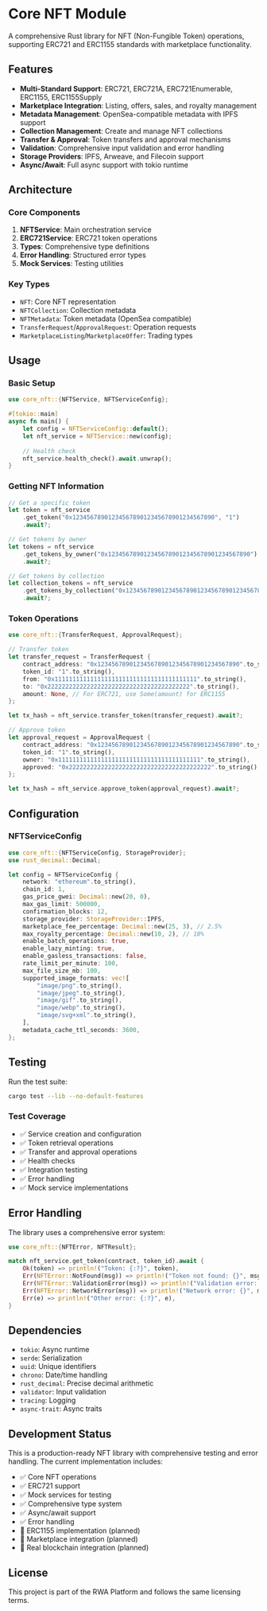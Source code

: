 # Core NFT Module

A comprehensive Rust library for NFT (Non-Fungible Token) operations, supporting ERC721 and ERC1155 standards with marketplace functionality.

## Features

- **Multi-Standard Support**: ERC721, ERC721A, ERC721Enumerable, ERC1155, ERC1155Supply
- **Marketplace Integration**: Listing, offers, sales, and royalty management
- **Metadata Management**: OpenSea-compatible metadata with IPFS support
- **Collection Management**: Create and manage NFT collections
- **Transfer & Approval**: Token transfers and approval mechanisms
- **Validation**: Comprehensive input validation and error handling
- **Storage Providers**: IPFS, Arweave, and Filecoin support
- **Async/Await**: Full async support with tokio runtime

## Architecture

### Core Components

1. **NFTService**: Main orchestration service
2. **ERC721Service**: ERC721 token operations
3. **Types**: Comprehensive type definitions
4. **Error Handling**: Structured error types
5. **Mock Services**: Testing utilities

### Key Types

- `NFT`: Core NFT representation
- `NFTCollection`: Collection metadata
- `NFTMetadata`: Token metadata (OpenSea compatible)
- `TransferRequest`/`ApprovalRequest`: Operation requests
- `MarketplaceListing`/`MarketplaceOffer`: Trading types

## Usage

### Basic Setup

```rust
use core_nft::{NFTService, NFTServiceConfig};

#[tokio::main]
async fn main() {
    let config = NFTServiceConfig::default();
    let nft_service = NFTService::new(config);
    
    // Health check
    nft_service.health_check().await.unwrap();
}
```

### Getting NFT Information

```rust
// Get a specific token
let token = nft_service
    .get_token("0x1234567890123456789012345678901234567890", "1")
    .await?;

// Get tokens by owner
let tokens = nft_service
    .get_tokens_by_owner("0x1234567890123456789012345678901234567890")
    .await?;

// Get tokens by collection
let collection_tokens = nft_service
    .get_tokens_by_collection("0x1234567890123456789012345678901234567890")
    .await?;
```

### Token Operations

```rust
use core_nft::{TransferRequest, ApprovalRequest};

// Transfer token
let transfer_request = TransferRequest {
    contract_address: "0x1234567890123456789012345678901234567890".to_string(),
    token_id: "1".to_string(),
    from: "0x1111111111111111111111111111111111111111".to_string(),
    to: "0x2222222222222222222222222222222222222222".to_string(),
    amount: None, // For ERC721, use Some(amount) for ERC1155
};

let tx_hash = nft_service.transfer_token(transfer_request).await?;

// Approve token
let approval_request = ApprovalRequest {
    contract_address: "0x1234567890123456789012345678901234567890".to_string(),
    token_id: "1".to_string(),
    owner: "0x1111111111111111111111111111111111111111".to_string(),
    approved: "0x2222222222222222222222222222222222222222".to_string(),
};

let tx_hash = nft_service.approve_token(approval_request).await?;
```

## Configuration

### NFTServiceConfig

```rust
use core_nft::{NFTServiceConfig, StorageProvider};
use rust_decimal::Decimal;

let config = NFTServiceConfig {
    network: "ethereum".to_string(),
    chain_id: 1,
    gas_price_gwei: Decimal::new(20, 0),
    max_gas_limit: 500000,
    confirmation_blocks: 12,
    storage_provider: StorageProvider::IPFS,
    marketplace_fee_percentage: Decimal::new(25, 3), // 2.5%
    max_royalty_percentage: Decimal::new(10, 2), // 10%
    enable_batch_operations: true,
    enable_lazy_minting: true,
    enable_gasless_transactions: false,
    rate_limit_per_minute: 100,
    max_file_size_mb: 100,
    supported_image_formats: vec![
        "image/png".to_string(),
        "image/jpeg".to_string(),
        "image/gif".to_string(),
        "image/webp".to_string(),
        "image/svg+xml".to_string(),
    ],
    metadata_cache_ttl_seconds: 3600,
};
```

## Testing

Run the test suite:

```bash
cargo test --lib --no-default-features
```

### Test Coverage

- ✅ Service creation and configuration
- ✅ Token retrieval operations
- ✅ Transfer and approval operations
- ✅ Health checks
- ✅ Integration testing
- ✅ Error handling
- ✅ Mock service implementations

## Error Handling

The library uses a comprehensive error system:

```rust
use core_nft::{NFTError, NFTResult};

match nft_service.get_token(contract, token_id).await {
    Ok(token) => println!("Token: {:?}", token),
    Err(NFTError::NotFound(msg)) => println!("Token not found: {}", msg),
    Err(NFTError::ValidationError(msg)) => println!("Validation error: {}", msg),
    Err(NFTError::NetworkError(msg)) => println!("Network error: {}", msg),
    Err(e) => println!("Other error: {:?}", e),
}
```

## Dependencies

- `tokio`: Async runtime
- `serde`: Serialization
- `uuid`: Unique identifiers
- `chrono`: Date/time handling
- `rust_decimal`: Precise decimal arithmetic
- `validator`: Input validation
- `tracing`: Logging
- `async-trait`: Async traits

## Development Status

This is a production-ready NFT library with comprehensive testing and error handling. The current implementation includes:

- ✅ Core NFT operations
- ✅ ERC721 support
- ✅ Mock services for testing
- ✅ Comprehensive type system
- ✅ Async/await support
- ✅ Error handling
- 🚧 ERC1155 implementation (planned)
- 🚧 Marketplace integration (planned)
- 🚧 Real blockchain integration (planned)

## License

This project is part of the RWA Platform and follows the same licensing terms.
